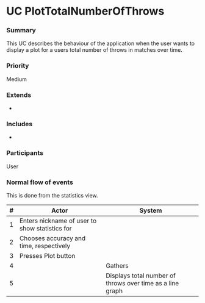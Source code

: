 # UC PlotTotalNumberOfThrows

### Summary
This UC describes the behaviour of the application when the user wants to display a plot for a users total number of throws in matches over time.

### Priority
Medium

### Extends
-

### Includes
-

### Participants
User

### Normal flow of events
This is done from the statistics view.

| # | Actor                                          | System                                                               |
|---|------------------------------------------------|----------------------------------------------------------------------|
| 1 | Enters nickname of user to show statistics for |                                                                      |
| 2 | Chooses accuracy and time, respectively        |                                                                      |
| 3 | Presses Plot button                            |                                                                      |
| 4 |                                                | Gathers                                                              |
| 5 |                                                | Displays total number of throws over time as a line graph            |
